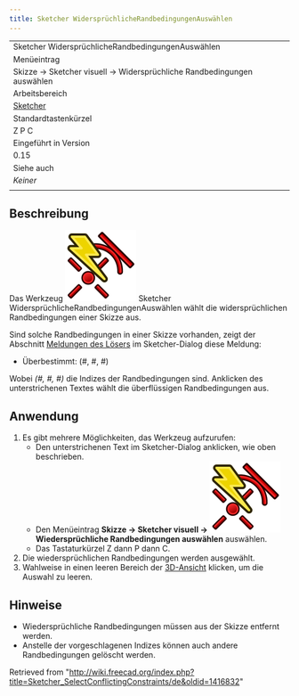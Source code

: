 ```yaml
---
title: Sketcher WidersprüchlicheRandbedingungenAuswählen
---
```


|                                                                        |
| ---------------------------------------------------------------------- |
| Sketcher WidersprüchlicheRandbedingungenAuswählen                      |
| Menüeintrag                                                            |
| Skizze → Sketcher visuell → Widersprüchliche Randbedingungen auswählen |
| Arbeitsbereich                                                         |
| [Sketcher](/Sketcher_Workbench/de "Sketcher Workbench/de")             |
| Standardtastenkürzel                                                   |
| Z P C                                                                  |
| Eingeführt in Version                                                  |
| 0.15                                                                   |
| Siehe auch                                                             |
| _Keiner_                                                               |
|                                                                        |

## Beschreibung

Das Werkzeug ![](/src/assets/images/Sketcher_SelectConflictingConstraints.svg) Sketcher WidersprüchlicheRandbedingungenAuswählen wählt die widersprüchlichen Randbedingungen einer Skizze aus.

Sind solche Randbedingungen in einer Skizze vorhanden, zeigt der Abschnitt [Meldungen des Lösers](/Sketcher_Dialog/de#Meldungen_des_Gleichungslösers "Sketcher Dialog/de") im Sketcher-Dialog diese Meldung:

- Überbestimmt: (#, #, #)

Wobei _(#, #, #)_ die Indizes der Randbedingungen sind. Anklicken des unterstrichenen Textes wählt die überflüssigen Randbedingungen aus.

## Anwendung

1. Es gibt mehrere Möglichkeiten, das Werkzeug aufzurufen:
   - Den unterstrichenen Text im Sketcher-Dialog anklicken, wie oben beschrieben.
   - Den Menüeintrag **Skizze → Sketcher visuell → ![](/src/assets/images/Sketcher_SelectConflictingConstraints.svg) Wiedersprüchliche Randbedingungen auswählen** auswählen.
   - Das Tastaturkürzel Z dann P dann C.
2. Die wiedersprüchlichen Randbedingungen werden ausgewählt.
3. Wahlweise in einen leeren Bereich der [3D-Ansicht](/3D_view "3D view") klicken, um die Auswahl zu leeren.

## Hinweise

- Wiedersprüchliche Randbedingungen müssen aus der Skizze entfernt werden.
- Anstelle der vorgeschlagenen Indizes können auch andere Randbedingungen gelöscht werden.

Retrieved from "<http://wiki.freecad.org/index.php?title=Sketcher_SelectConflictingConstraints/de&oldid=1416832>"
